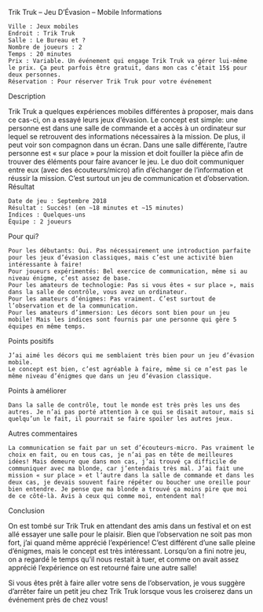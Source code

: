 
Trik Truk – Jeu D’Évasion – Mobile
Informations

    Ville : Jeux mobiles
    Endroit : Trik Truk
    Salle : Le Bureau et ?
    Nombre de joueurs : 2
    Temps : 20 minutes
    Prix : Variable. Un événement qui engage Trik Truk va gérer lui-même le prix. Ça peut parfois être gratuit, dans mon cas c’était 15$ pour deux personnes.
    Réservation : Pour réserver Trik Truk pour votre événement

 
Description

Trik Truk a quelques expériences mobiles différentes à proposer, mais dans ce cas-ci, on a essayé leurs jeux d’évasion. Le concept est simple: une personne est dans une salle de commande et a accès à un ordinateur sur lequel se retrouvent des informations nécessaires à la mission. De plus, il peut voir son compagnon dans un écran. Dans une salle différente, l’autre personne est « sur place » pour la mission et doit fouiller la pièce afin de trouver des éléments pour faire avancer le jeu. Le duo doit communiquer entre eux (avec des écouteurs/micro) afin d’échanger de l’information et réussir la mission. C’est surtout un jeu de communication et d’observation.
Résultat

    Date de jeu : Septembre 2018
    Résultat : Succès! (en ~18 minutes et ~15 minutes)
    Indices : Quelques-uns
    Équipe : 2 joueurs

Pour qui?

    Pour les débutants: Oui. Pas nécessairement une introduction parfaite pour les jeux d’évasion classiques, mais c’est une activité bien intéressante à faire!
    Pour joueurs expérimentés: Bel exercice de communication, même si au niveau énigme, c’est assez de base.
    Pour les amateurs de technologie: Pas si vous êtes « sur place », mais dans la salle de contrôle, vous avez un ordinateur.
    Pour les amateurs d’énigmes: Pas vraiment. C’est surtout de l’observation et de la communication.
    Pour les amateurs d’immersion: Les décors sont bien pour un jeu mobile! Mais les indices sont fournis par une personne qui gère 5 équipes en même temps.

 Points positifs

    J’ai aimé les décors qui me semblaient très bien pour un jeu d’évasion mobile.
    Le concept est bien, c’est agréable à faire, même si ce n’est pas le même niveau d’énigmes que dans un jeu d’évasion classique.

Points à améliorer

    Dans la salle de contrôle, tout le monde est très près les uns des autres. Je n’ai pas porté attention à ce qui se disait autour, mais si quelqu’un le fait, il pourrait se faire spoiler les autres jeux.

Autres commentaires

    La communication se fait par un set d’écouteurs-micro. Pas vraiment le choix en fait, ou en tous cas, je n’ai pas en tête de meilleures idées! Mais demeure que dans mon cas, j’ai trouvé ça difficile de communiquer avec ma blonde, car j’entendais très mal. J’ai fait une mission « sur place » et l’autre dans la salle de commande et dans les deux cas, je devais souvent faire répéter ou boucher une oreille pour bien entendre. Je pense que ma blonde a trouvé ça moins pire que moi de ce côté-là. Avis à ceux qui comme moi, entendent mal!

Conclusion

On est tombé sur Trik Truk en attendant des amis dans un festival et on est allé essayer une salle pour le plaisir. Bien que l’observation ne soit pas mon fort, j’ai quand même apprécié l’expérience! C’est différent d’une salle pleine d’énigmes, mais le concept est très intéressant. Lorsqu’on a fini notre jeu, on a regardé le temps qu’il nous restait à tuer, et comme on avait assez apprécié l’expérience on est retourné faire une autre salle!

Si vous êtes prêt à faire aller votre sens de l’observation, je vous suggère d’arrêter faire un petit jeu chez Trik Truk lorsque vous les croiserez dans un événement près de chez vous!
